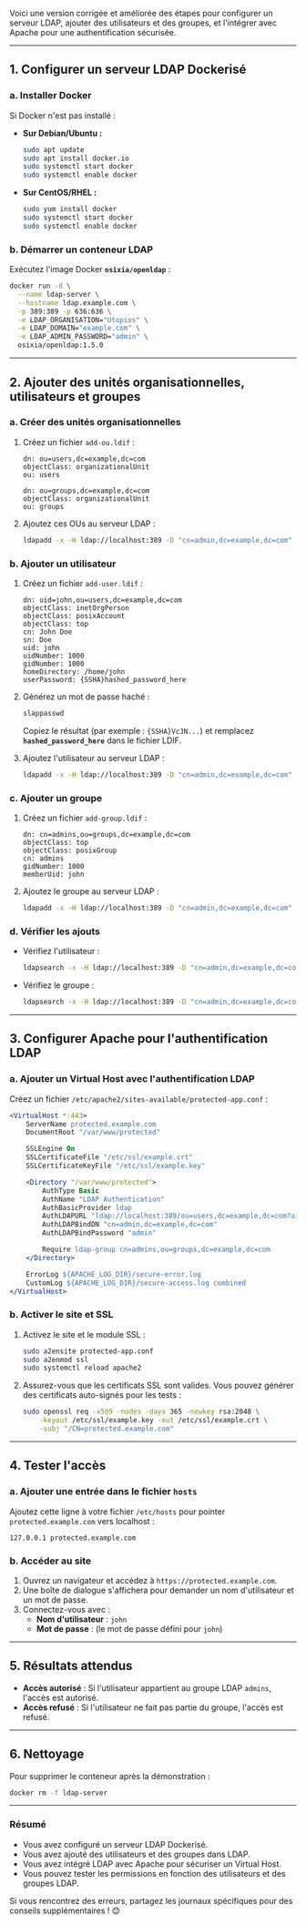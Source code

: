 Voici une version corrigée et améliorée des étapes pour configurer un serveur LDAP, ajouter des utilisateurs et des groupes, et l'intégrer avec Apache pour une authentification sécurisée.

---

## **1. Configurer un serveur LDAP Dockerisé**

### **a. Installer Docker**
Si Docker n'est pas installé :
- **Sur Debian/Ubuntu :**
  ```bash
  sudo apt update
  sudo apt install docker.io
  sudo systemctl start docker
  sudo systemctl enable docker
  ```

- **Sur CentOS/RHEL :**
  ```bash
  sudo yum install docker
  sudo systemctl start docker
  sudo systemctl enable docker
  ```

### **b. Démarrer un conteneur LDAP**
Exécutez l'image Docker **`osixia/openldap`** :
```bash
docker run -d \
  --name ldap-server \
  --hostname ldap.example.com \
  -p 389:389 -p 636:636 \
  -e LDAP_ORGANISATION="Utopios" \
  -e LDAP_DOMAIN="example.com" \
  -e LDAP_ADMIN_PASSWORD="admin" \
  osixia/openldap:1.5.0
```

---

## **2. Ajouter des unités organisationnelles, utilisateurs et groupes**

### **a. Créer des unités organisationnelles**
1. Créez un fichier `add-ou.ldif` :
   ```ldif
   dn: ou=users,dc=example,dc=com
   objectClass: organizationalUnit
   ou: users

   dn: ou=groups,dc=example,dc=com
   objectClass: organizationalUnit
   ou: groups
   ```

2. Ajoutez ces OUs au serveur LDAP :
   ```bash
   ldapadd -x -H ldap://localhost:389 -D "cn=admin,dc=example,dc=com" -w admin -f add-ou.ldif
   ```

### **b. Ajouter un utilisateur**
1. Créez un fichier `add-user.ldif` :
   ```ldif
   dn: uid=john,ou=users,dc=example,dc=com
   objectClass: inetOrgPerson
   objectClass: posixAccount
   objectClass: top
   cn: John Doe
   sn: Doe
   uid: john
   uidNumber: 1000
   gidNumber: 1000
   homeDirectory: /home/john
   userPassword: {SSHA}hashed_password_here
   ```

2. Générez un mot de passe haché :
   ```bash
   slappasswd
   ```
   Copiez le résultat (par exemple : `{SSHA}VcJN...`) et remplacez **`hashed_password_here`** dans le fichier LDIF.

3. Ajoutez l'utilisateur au serveur LDAP :
   ```bash
   ldapadd -x -H ldap://localhost:389 -D "cn=admin,dc=example,dc=com" -w admin -f add-user.ldif
   ```

### **c. Ajouter un groupe**
1. Créez un fichier `add-group.ldif` :
   ```ldif
   dn: cn=admins,ou=groups,dc=example,dc=com
   objectClass: top
   objectClass: posixGroup
   cn: admins
   gidNumber: 1000
   memberUid: john
   ```

2. Ajoutez le groupe au serveur LDAP :
   ```bash
   ldapadd -x -H ldap://localhost:389 -D "cn=admin,dc=example,dc=com" -w admin -f add-group.ldif
   ```

### **d. Vérifier les ajouts**
- Vérifiez l'utilisateur :
  ```bash
  ldapsearch -x -H ldap://localhost:389 -D "cn=admin,dc=example,dc=com" -w admin -b "ou=users,dc=example,dc=com" "(uid=john)"
  ```
- Vérifiez le groupe :
  ```bash
  ldapsearch -x -H ldap://localhost:389 -D "cn=admin,dc=example,dc=com" -w admin -b "ou=groups,dc=example,dc=com" "(cn=admins)"
  ```

---

## **3. Configurer Apache pour l'authentification LDAP**

### **a. Ajouter un Virtual Host avec l'authentification LDAP**
Créez un fichier `/etc/apache2/sites-available/protected-app.conf` :
```apache
<VirtualHost *:443>
    ServerName protected.example.com
    DocumentRoot "/var/www/protected"

    SSLEngine On
    SSLCertificateFile "/etc/ssl/example.crt"
    SSLCertificateKeyFile "/etc/ssl/example.key"

    <Directory "/var/www/protected">
        AuthType Basic
        AuthName "LDAP Authentication"
        AuthBasicProvider ldap
        AuthLDAPURL "ldap://localhost:389/ou=users,dc=example,dc=com?uid?sub?(objectClass=inetOrgPerson)"
        AuthLDAPBindDN "cn=admin,dc=example,dc=com"
        AuthLDAPBindPassword "admin"

        Require ldap-group cn=admins,ou=groups,dc=example,dc=com
    </Directory>

    ErrorLog ${APACHE_LOG_DIR}/secure-error.log
    CustomLog ${APACHE_LOG_DIR}/secure-access.log combined
</VirtualHost>
```

### **b. Activer le site et SSL**
1. Activez le site et le module SSL :
   ```bash
   sudo a2ensite protected-app.conf
   sudo a2enmod ssl
   sudo systemctl reload apache2
   ```

2. Assurez-vous que les certificats SSL sont valides. Vous pouvez générer des certificats auto-signés pour les tests :
   ```bash
   sudo openssl req -x509 -nodes -days 365 -newkey rsa:2048 \
       -keyout /etc/ssl/example.key -out /etc/ssl/example.crt \
       -subj "/CN=protected.example.com"
   ```

---

## **4. Tester l'accès**

### **a. Ajouter une entrée dans le fichier `hosts`**
Ajoutez cette ligne à votre fichier `/etc/hosts` pour pointer `protected.example.com` vers localhost :
```plaintext
127.0.0.1 protected.example.com
```

### **b. Accéder au site**
1. Ouvrez un navigateur et accédez à `https://protected.example.com`.
2. Une boîte de dialogue s'affichera pour demander un nom d'utilisateur et un mot de passe.
3. Connectez-vous avec :
   - **Nom d'utilisateur** : `john`
   - **Mot de passe** : (le mot de passe défini pour `john`)

---

## **5. Résultats attendus**

- **Accès autorisé** : Si l'utilisateur appartient au groupe LDAP `admins`, l'accès est autorisé.
- **Accès refusé** : Si l'utilisateur ne fait pas partie du groupe, l'accès est refusé.

---

## **6. Nettoyage**

Pour supprimer le conteneur après la démonstration :
```bash
docker rm -f ldap-server
```

---

### **Résumé**

- Vous avez configuré un serveur LDAP Dockerisé.
- Vous avez ajouté des utilisateurs et des groupes dans LDAP.
- Vous avez intégré LDAP avec Apache pour sécuriser un Virtual Host.
- Vous pouvez tester les permissions en fonction des utilisateurs et des groupes LDAP.

Si vous rencontrez des erreurs, partagez les journaux spécifiques pour des conseils supplémentaires ! 😊